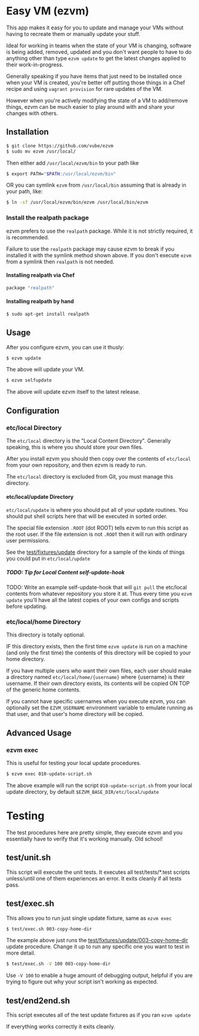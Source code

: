 # Easy VM (ezvm)

This app makes it easy for you to update and manage your VMs without having to recreate them
or manually update your stuff.

Ideal for working in teams when the state of your VM is changing, software is being added,
removed, updated and you don't want people to have to do anything other than type `ezvm update`
to get the latest changes applied to their work-in-progress.

Generally speaking if you have items that just need to be installed once when your VM is created,
you're better off putting those things in a Chef recipe and using `vagrant provision` for rare
updates of the VM.

However when you're actively modifying the state of a VM to add/remove things, ezvm can be much
easier to play around with and share your changes with others.

## Installation

```bash
$ git clone https://github.com/vube/ezvm
$ sudo mv ezvm /usr/local/
```

Then either add `/usr/local/ezvm/bin` to your path like

```bash
$ export PATH="$PATH:/usr/local/ezvm/bin"
```

OR you can symlink `ezvm` from `/usr/local/bin` assuming that is already in your path, like:

```bash
$ ln -sf /usr/local/ezvm/bin/ezvm /usr/local/bin/ezvm
```

### Install the realpath package

ezvm prefers to use the `realpath` package.  While it is not strictly required, it is
recommended.

Failure to use the `realpath` package may cause ezvm to break if you installed
it with the symlink method shown above.  If you don't execute `ezvm` from a symlink
then `realpath` is not needed.

#### Installing realpath via Chef

```ruby
package "realpath"
```

#### Installing realpath by hand

```bash
$ sudo apt-get install realpath
```


## Usage

After you configure ezvm, you can use it thusly:

```bash
$ ezvm update
```

The above will update your VM.

```bash
$ ezvm selfupdate
```

The above will update ezvm itself to the latest release.


## Configuration

### etc/local Directory

The `etc/local` directory is the "Local Content Directory". Generally speaking, this is
where you should store your own files.

After you install ezvm you should then copy over the contents of `etc/local` from
your own repository, and then ezvm is ready to run.

The `etc/local` directory is excluded from Git, you must manage this directory.

#### etc/local/update Directory

`etc/local/update` is where you should put all of your update routines.
You should put shell scripts here that will be executed in sorted order.

The special file extension `.ROOT` (dot ROOT) tells ezvm to run this script
as the root user.  If the file extension is not `.ROOT` then it will run with
ordinary user permissions.

See the [test/fixtures/update](browse/test/fixtures/update) directory for a sample
of the kinds of things you could put in `etc/local/update`

##### TODO: Tip for Local Content self-update-hook

TODO: Write an example self-update-hook that will `git pull` the etc/local
contents from whatever repository you store it at.  Thus every time you `ezvm update`
you'll have all the latest copies of your own configs and scripts before updating.

### etc/local/home Directory

This directory is totally optional.

IF this directory exists, then the first time `ezvm update` is run on a machine
(and only the first time) the contents of this directory will be copied to your
home directory.

If you have multiple users who want their own files, each user should make a
directory named `etc/local/home/{username}` where {username} is their username.
If their own directory exists, its contents will be copied ON TOP of the generic
home contents.

If you cannot have specific usernames when you execute ezvm, you can optionally
set the `EZVM_USERNAME` environment variable to emulate running as that user,
and that user's home directory will be copied.

## Advanced Usage

### ezvm exec

This is useful for testing your local update procedures.

```bash
$ ezvm exec 010-update-script.sh
```

The above example will run the script `010-update-script.sh` from your local update directory,
by default `$EZVM_BASE_DIR/etc/local/update`


# Testing

The test procedures here are pretty simple, they execute ezvm and you essentially have to verify
that it's working manually.  Old school!

## test/unit.sh

This script will execute the unit tests. It executes all test/tests/*.test scripts unless/until
one of them experiences an error. It exits cleanly if all tests pass.

## test/exec.sh

This allows you to run just single update fixture, same as `ezvm exec`

```bash
$ test/exec.sh 003-copy-home-dir
```

The example above just runs the
[test/fixtures/update/003-copy-home-dir](browse/test/fixtures/update/003-copy-home-dir)
update procedure.  Change it up to
run any specific one you want to test in more detail.

```bash
$ test/exec.sh -V 100 003-copy-home-dir
```

Use `-V 100` to enable a huge amount of debugging output, helpful if you are trying to
figure out why your script isn't working as expected.

## test/end2end.sh

This script executes all of the test update fixtures as if you ran `ezvm update`

If everything works correctly it exits cleanly.
